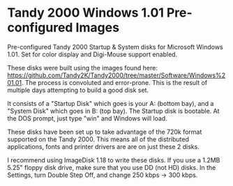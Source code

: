 # Tandy 2000 Windows 1.01 Pre-configured Images
Pre-configured Tandy 2000 Startup &amp; System disks for Microsoft Windows 1.01. Set for color display and Digi-Mouse support enabled.  

These disks were built using the images found here: https://github.com/Tandy2K/Tandy2000/tree/master/Software/Windows%201.01. The process is convoluted and error-prone. This is the result of multiple days attempting to build a good disk set.

It consists of a "Startup Disk" which goes is your A: (bottom bay), and a "System Disk" which goes in B: (top bay). The Startup disk is bootable. At the DOS prompt, just type "win" and Windows will load.  

These disks have been set up to take advantage of the 720k format supported on the Tandy 2000. This means all of the distributed applications, fonts and printer drivers are are on just these 2 disks.  

I recommend using ImageDisk 1.18 to write these disks. If you use a 1.2MB 5.25" floppy disk drive, make sure that you use DD (not HD) disks. In the Settings, turn Double Step Off, and change 250 kbps -> 300 kbps.
